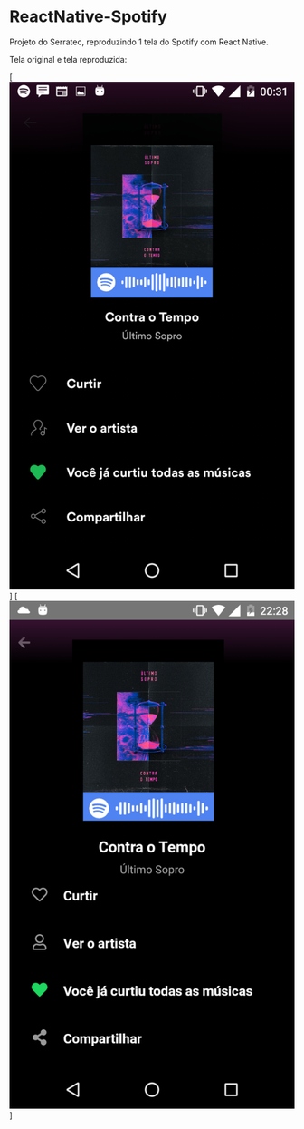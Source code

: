 # ReactNative-Spotify
Projeto do Serratec, reproduzindo 1 tela do Spotify com React Native.

Tela original e tela reproduzida:
 
 [![Original](https://github.com/naisampaioj/ReactNative-Spotify/blob/master/src/img/readme_images/original.png)]
[![Reprodução](https://github.com/naisampaioj/ReactNative-Spotify/blob/master/src/img/readme_images/reproducao.png)]
